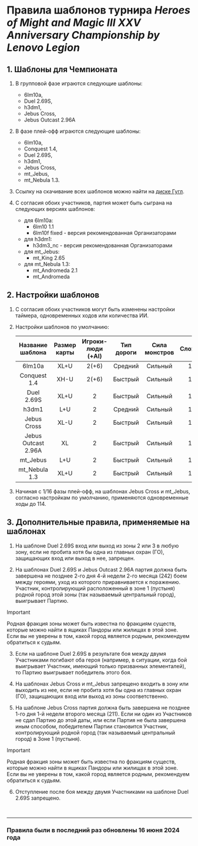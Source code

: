 # Правила шаблонов турнира *Heroes of Might and Magic III XXV Anniversary Championship by Lenovo Legion*

## 1. Шаблоны для Чемпионата

1. В групповой фазе играются следующие шаблоны:

    - 6lm10a,
    - Duel 2.69S,
    - h3dm1,
    - Jebus Cross,
    - Jebus Outcast 2.96A

2. В фазе плей-офф играются следующие шаблоны:

    - 6lm10a,
    - Conquest 1.4,
    - Duel 2.69S,
    - h3dm1,
    - Jebus Cross,
    - mt_Jebus,
    - mt_Nebula 1.3.

3. Cсылку на скачивание всех шаблонов можно найти на [диске Гугл](https://drive.google.com/drive/folders/15jK89Q5ptZBc1w8-rAItX8zrpImn2Dk8?usp=sharing).

4. С согласия обоих участников, партия может быть сыграна на следующих версиях шаблонов:

    - для 6lm10a:
      - 6lm10 1.1
      - 6lm10f fixed - версия рекомендованная Организаторами
    - для h3dm1:
      - h3dm3_nc - версия рекомендованная Организаторами
    - для mt_Jebus:
      - mt_King 2.65
    - для mt_Nebula 1.3:
      - mt_Andromeda 2.1
      - mt_Andromeda

## 2. Настройки шаблонов

1. С согласия обоих участников могут быть изменены настройки таймера, одновременных ходов или количества ИИ.

2. Настройки шаблонов по умолчанию:

    |  Название шаблона   | Размер карты | Игроки-люди (+AI) | Тип дороги | Сила монстров | Сложность |      Таймер       | Одновременные ходы |
    |:-------------------:|:------------:|:-----------------:|:----------:|:-------------:|:---------:|:-----------------:|:------------------:|
    |       6lm10a        |     XL+U     |        2(+6)      |  Средний   |    Сильный    |    160%   | 18:00+07:00+01:15 |        121         |
    |      Conquest 1.4   |     XH-U     |        2(+6)      |  Быстрый   |    Сильный    |    130%   | 20:00+08:00+01:15 |        123         |
    |     Duel 2.69S      |     XL+U     |          2        |  Быстрый   |    Сильный    |    160%   | 02:00+01:00+00:20 |        127         |
    |        h3dm1        |     L+U      |          2        |  Средний   |    Сильный    |    160%   | 20:00+07:00+01:15 |        115         |
    |     Jebus Cross     |     XL-U     |          2        |  Быстрый   |    Сильный    |    160%   | 14:00+07:00+01:30 |        116         |
    | Jebus Outcast 2.96A |      XL      |          2        |  Быстрый   |    Сильный    |    160%   | 02:00+01:15+00:20 |        131         |
    |      mt_Jebus       |     L+U      |          2        |  Быстрый   |    Сильный    |    160%   | 14:00+07:00+01:30 |        116         |
    |    mt_Nebula 1.3    |     XL+U     |          2        |  Быстрый   |    Сильный    |    160%   | 20:00+08:00+01:15 |        121         |

3. Начиная с 1/16 фазы плей-офф, на шаблонах Jebus Cross и mt_Jebus, согласно настройкам по умолчанию, применяются одновременные ходы до 114.

## 3. Дополнительные правила, применяемые на шаблонах

1. На шаблоне Duel 2.69S вход или выход из зоны 2 или 3 в любую зону, если не пробита хотя бы одна из главных охран (ГО), защищающих вход или выход в нее, запрещен.

2. На шаблонах Duel 2.69S и Jebus Outcast 2.96A партия должна быть завершена не позднее 2-го дня 4-й недели 2-го месяца (242) боем между героями, уход из которого приравнивается к поражению. Участник, контролирующий расположенный в зоне 1 (пустыня) родной город этой зоны (так называемый центральный город), выигрывает Партию.

> [!IMPORTANT]
> Родная фракция зоны может быть известна по фракциям существ, которые можно найти в ящиках Пандоры или жилищах в этой зоне.\
> Если вы не уверены в том, какой город является родным, рекомендуем обратиться к судьям.

3. Если на шаблоне Duel 2.69S в результате боя между двумя Участниками погибают оба героя (например, в ситуации, когда бой выигрывает Участник, имеющий только призванных элементалей), то Партию выигрывает победитель этого боя.

4. На шаблонах Jebus Cross и mt_Jebus запрещено входить в зону или выходить из нее, если не пробита хотя бы одна из главных охран (ГО), защищающих вход или выход из зоны соответственно.

5. На шаблоне Jebus Cross партия должна быть завершена не позднее 1-го дня 1-й недели второго месяца (211). 
Если ни один из Участников не сдал Партию до этой даты, или если Партия не была завершена иным способом, победителем Партии становится Участник, контролирующий родной город (так называемый центральный город) в Зоне 1 (пустыня).

> [!IMPORTANT]
> Родная фракция зоны может быть известна по фракциям существ, которые можно найти в ящиках Пандоры или жилищах в этой зоне.\
> Если вы не уверены в том, какой город является родным, рекомендуем обратиться к судьям.

6. Отступление после боя между двумя Участниками на шаблоне Duel 2.69S запрещено.

<br/>
<hr>

### Правила были в последний раз обновлены 16 июня 2024 года
